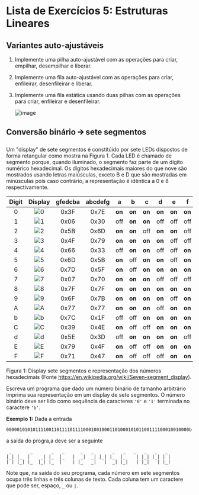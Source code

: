 # Lista de Exercícios 5: Estruturas Lineares

## Variantes auto-ajustáveis

1. Implemente uma pilha auto-ajustável com as operações para criar, empilhar,
desempilhar e liberar.
1. Implemente uma fila auto-ajustável com as operações para criar, enfileirar,
desenfileirar e liberar.
1. Implemente uma fila estática usando duas pilhas com as operações para
criar, enfileirar e desenfileirar.
   
   ![image](https://user-images.githubusercontent.com/14254807/37259884-20ab4286-256b-11e8-9c22-8b8e34625253.png)

## Conversão binário 🡪 sete segmentos

Um "display" de sete segmentos é constitúido por sete LEDs dispostos de forma 
retangular como mostra na Figura 1. Cada LED é chamado de segmento porque, quando 
iluminado, o segmento faz parte de um dígito numérico hexadecimal. Os dígitos 
hexadecimais maiores do que nove são mostrados usando letras maiúsculas,
exceto B e D que são mostradas em minúsculas pois caso contrário, a representação 
é idêntica a 0 e 8 respectivamente.

| Digit | Display   | gfedcba | abcdefg | a     | b     | c     | d     | e     | f     | g     |
| :---: | :-------: | :-----: | :-----: | ----- | ----- | ----- | ----- | ----- | ----- | ----- |
| 0     | ![0](https://upload.wikimedia.org/wikipedia/commons/thumb/4/49/7-segment_abcdef.svg/10px-7-segment_abcdef.svg.png)   | 0x3F    | 0x7E    | **on**  | **on**  | **on**  | **on**  | **on**  | **on**  | off |
| 1     | ![1](https://upload.wikimedia.org/wikipedia/commons/thumb/b/be/7-segment_bc.svg/10px-7-segment_bc.svg.png)           | 0x06    | 0x30    | off | **on**  | **on**  | off | off | off | off |
| 2     | ![2](https://upload.wikimedia.org/wikipedia/commons/thumb/f/f8/7-segment_abdeg.svg/10px-7-segment_abdeg.svg.png)     | 0x5B    | 0x6D    | **on**  | **on**  | off | **on**  | **on**  | off | **on**  |
| 3     | ![3](https://upload.wikimedia.org/wikipedia/commons/thumb/b/be/7-segment_abcdg.svg/10px-7-segment_abcdg.svg.png)     | 0x4F    | 0x79    | **on**  | **on**  | **on**  | **on**  | off | off | **on**  |
| 4     | ![4](https://upload.wikimedia.org/wikipedia/commons/thumb/b/b0/7-segment_bcfg.svg/10px-7-segment_bcfg.svg.png)       | 0x66    | 0x33    | off | **on**  | **on**  | off | off | **on**  | **on**  |
| 5     | ![5](https://upload.wikimedia.org/wikipedia/commons/thumb/9/9b/7-segment_acdfg.svg/10px-7-segment_acdfg.svg.png)     | 0x6D    | 0x5B    | **on**  | off | **on**  | **on**  | off | **on**  | **on**  |
| 6     | ![6](https://upload.wikimedia.org/wikipedia/commons/thumb/0/03/7-segment_acdefg.svg/10px-7-segment_acdefg.svg.png)   | 0x7D    | 0x5F    | **on**  | off | **on**  | **on**  | **on**  | **on**  | **on**  |
| 7     | ![7](https://upload.wikimedia.org/wikipedia/commons/thumb/6/62/7-segment_abc.svg/10px-7-segment_abc.svg.png)         | 0x07    | 0x70    | **on**  | **on**  | **on**  | off | off | off | off |
| 8     | ![8](https://upload.wikimedia.org/wikipedia/commons/thumb/a/ab/7-segment_abcdefg.svg/10px-7-segment_abcdefg.svg.png) | 0x7F    | 0x7F    | **on**  | **on**  | **on**  | **on**  | **on**  | **on**  | **on**  |
| 9     | ![9](https://upload.wikimedia.org/wikipedia/commons/thumb/7/7a/7-segment_abcdfg.svg/10px-7-segment_abcdfg.svg.png)   | 0x6F    | 0x7B    | **on**  | **on**  | **on**  | **on**  | off | **on**  | **on**  |
| A     | ![A](https://upload.wikimedia.org/wikipedia/commons/thumb/2/28/7-segment_abcefg.svg/10px-7-segment_abcefg.svg.png)   | 0x77    | 0x77    | **on**  | **on**  | **on**  | off | **on**  | **on**  | **on**  |
| b     | ![b](https://upload.wikimedia.org/wikipedia/commons/thumb/1/19/7-segment_cdefg.svg/10px-7-segment_cdefg.svg.png)     | 0x7C    | 0x1F    | off | off | **on**  | **on**  | **on**  | **on**  | **on**  |
| C     | ![C](https://upload.wikimedia.org/wikipedia/commons/thumb/2/2d/7-segment_adef.svg/10px-7-segment_adef.svg.png)       | 0x39    | 0x4E    | **on**  | off | off | **on**  | **on**  | **on**  | off |
| d     | ![d](https://upload.wikimedia.org/wikipedia/commons/thumb/3/33/7-segment_bcdeg.svg/10px-7-segment_bcdeg.svg.png)     | 0x5E    | 0x3D    | off | **on**  | **on**  | **on**  | **on**  | off | **on**  |
| E     | ![E](https://upload.wikimedia.org/wikipedia/commons/thumb/8/89/7-segment_adefg.svg/10px-7-segment_adefg.svg.png)     | 0x79    | 0x4F    | **on**  | off | off | **on**  | **on**  | **on**  | **on**  |
| F     | ![F](https://upload.wikimedia.org/wikipedia/commons/thumb/a/a6/7-segment_aefg.svg/10px-7-segment_aefg.svg.png)       | 0x71    | 0x47    | **on**  | off | off | off | **on**  | **on**  | **on**  |

Figura 1: Display sete segmentos e representação dos números hexadecimais (Fonte https://en.wikipedia.org/wiki/Seven-segment_display).

Escreva um programa que dado um número binário de tamanho arbitrário imprima
sua representação em um display de sete segmentos. O número binário deve
ser lido como sequência de caracteres `'0'` e `'1'` terminada no caractere
`'b'`.

**Exemplo 1:** Dada a entrada

    000001010101111001101111011110001001000110100010101100111100010010000b

a saída do progra,a deve ser a seguinte

     _       _       _   _      _   _       _   _   _   _   _   _
    |_| |_  |    _| |_  |_   |  _|  _| |_| |_  |_    | |_| |_| | |
    | | |_| |_  |_| |_  |    | |_   _|   |  _| |_|   | |_|   | |_|

Note que, na saída do seu programa, cada número em sete segmentos ocupa três linhas
e três colunas de texto. Cada coluna tem um caractere que pode ser, espaço, `_` ou 
`|`. 